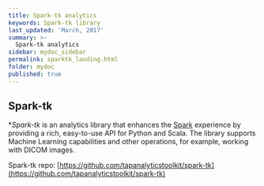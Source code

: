 ```yaml
---
title: Spark-tk analytics
keywords: Spark-tk library
last_updated: 'March, 2017'
summary: >-
  Spark-tk analytics
sidebar: mydoc_sidebar
permalink: sparktk_landing.html
folder: mydoc
published: true
---
```


## Spark-tk  

**Spark-tk* is an analytics library that enhances the [Spark](http://spark.apache.org/) experience by providing a rich, easy-to-use API for Python and Scala. The library supports Machine Learning capabilities and other operations, for example, working with DICOM images.  

Spark-tk repo: [https://github.com/tapanalyticstoolkit/spark-tk](https://github.com/tapanalyticstoolkit/spark-tk)
